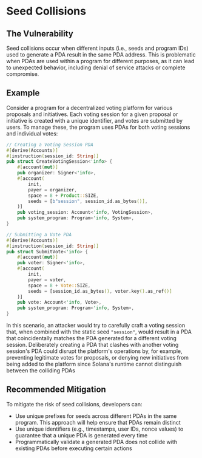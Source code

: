 # Seed Collisions
## The Vulnerability
Seed collisions occur when different inputs (i.e., seeds and program IDs) used to generate a PDA result in the same PDA address. This
is problematic when PDAs are used within a program for different purposes, as it can lead to unexpected behavior, including denial of
service attacks or complete compromise.

## Example
Consider a program for a decentralized voting platform for various proposals and initiatives. Each voting session for a given proposal or
initiative is created with a unique identifier, and votes are submitted by users. To manage these, the program uses PDAs for both voting
sessions and individual votes:
```rust
// Creating a Voting Session PDA
#[derive(Accounts)]
#[instruction(session_id: String)]
pub struct CreateVotingSession<'info> {
    #[account(mut)]
    pub organizer: Signer<'info>,
    #[account(
        init,
        payer = organizer,
        space = 8 + Product::SIZE,
        seeds = [b"session", session_id.as_bytes()],
    )]
    pub voting_session: Account<'info, VotingSession>,
    pub system_program: Program<'info, System>,
}

// Submitting a Vote PDA
#[derive(Accounts)]
#[instruction(session_id: String)]
pub struct SubmitVote<'info> {
    #[account(mut)]
    pub voter: Signer<'info>,
    #[account(
        init,
        payer = voter,
        space = 8 + Vote::SIZE,
        seeds = [session_id.as_bytes(), voter.key().as_ref()]
    )]
    pub vote: Account<'info, Vote>,
    pub system_program: Program<'info, System>,
}
```
In this scenario, an attacker would try to carefully craft a voting session that, when combined with the static seed `"session"`, would result in a PDA
that coincidentally matches the PDA generated for a different voting session. Deliberately creating a PDA that clashes with another voting session's PDA
could disrupt the platform's operations by, for example, preventing legitimate votes for proposals, or denying new initiatives from being added to the 
platform since Solana's runtime cannot distinguish between the colliding PDAs

## Recommended Mitigation
To mitigate the risk of seed collisions, developers can:
- Use unique prefixes for seeds across different PDAs in the same program. This approach will help ensure that PDAs remain distinct
- Use unique identifiers (e.g., timestamps, user IDs, nonce values) to guarantee that a unique PDA is generated every time
- Programmatically validate a generated PDA does not collide with existing PDAs before executing certain actions